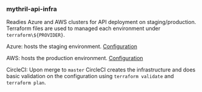 ### mythril-api-infra

Readies Azure and AWS clusters for API deployment on staging/production. Terraform files are used to managed each environment under `terraform\${PROVIDER}`. 

Azure: hosts the staging environment. [Configuration](https://github.com/ConsenSys/mythril-api-infra/tree/master/terraform/azure)

AWS: hosts the production environment. [Configuration](https://github.com/ConsenSys/mythril-api-infra/tree/master/terraform/aws)

CircleCI: Upon merge to `master` CircleCI creates the infrastructure and does basic validation on the configuration using `terraform validate` and `terraform plan`.
